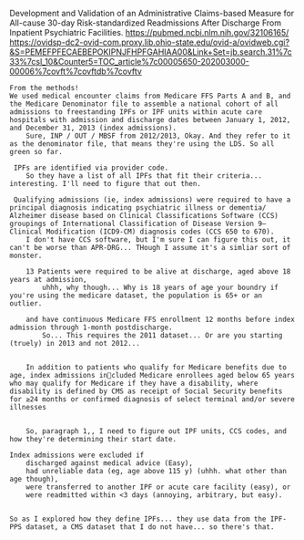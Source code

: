  Development and Validation of an Administrative Claims-based Measure for All-cause 30-day Risk-standardized Readmissions After Discharge From Inpatient Psychiatric Facilities.
    https://pubmed.ncbi.nlm.nih.gov/32106165/
    https://ovidsp-dc2-ovid-com.proxy.lib.ohio-state.edu/ovid-a/ovidweb.cgi?&S=PEMEFPFECAEBEPOKIPNJFHPFGAHIAA00&Link+Set=jb.search.31%7c33%7csl_10&Counter5=TOC_article%7c00005650-202003000-00006%7covft%7covftdb%7covftv

    From the methods!
    We used medical encounter claims from Medicare FFS Parts A and B, and the Medicare Denominator file to assemble a national cohort of all admissions to freestanding IPFs or IPF units within acute care hospitals with admission and discharge dates between January 1, 2012, and December 31, 2013 (index admissions).
        Sure, INP / OUT / MBSF from 2012/2013, Okay. And they refer to it as the denominator file, that means they're using the LDS. So all green so far.

     IPFs are identified via provider code. 
        So they have a list of all IPFs that fit their criteria... interesting. I'll need to figure that out then.

     Qualifying admissions (ie, index admissions) were required to have a principal diagnosis indicating psychiatric illness or dementia/ Alzheimer disease based on Clinical Classifications Software (CCS) groupings of International Classification of Disease Version 9—Clinical Modification (ICD9-CM) diagnosis codes (CCS 650 to 670).
        I don't have CCS software, but I'm sure I can figure this out, it can't be worse than APR-DRG... THough I assume it's a simliar sort of monster.

        13 Patients were required to be alive at discharge, aged above 18 years at admission, 
            uhhh, why though... Why is 18 years of age your boundry if you're using the medicare dataset, the population is 65+ or an outlier.

        and have continuous Medicare FFS enrollment 12 months before index admission through 1-month postdischarge. 
            So... This requires the 2011 dataset... Or are you starting (truely) in 2013 and not 2012...


        In addition to patients who qualify for Medicare benefits due to age, index admissions included Medicare enrollees aged below 65 years who may qualify for Medicare if they have a disability, where disability is defined by CMS as receipt of Social Security benefits for ≥24 months or confirmed diagnosis of select terminal and/or severe illnesses


        So, paragraph 1,, I need to figure out IPF units, CCS codes, and how they're determining their start date.

    Index admissions were excluded if 
        discharged against medical advice (Easy),
        had unreliable data (eg, age above 115 y) (uhhh. what other than age though),
        were transferred to another IPF or acute care facility (easy), or
        were readmitted within <3 days (annoying, arbitrary, but easy). 


    So as I explored how they define IPFs... they use data from the IPF-PPS dataset, a CMS dataset that I do not have... so there's that.
    